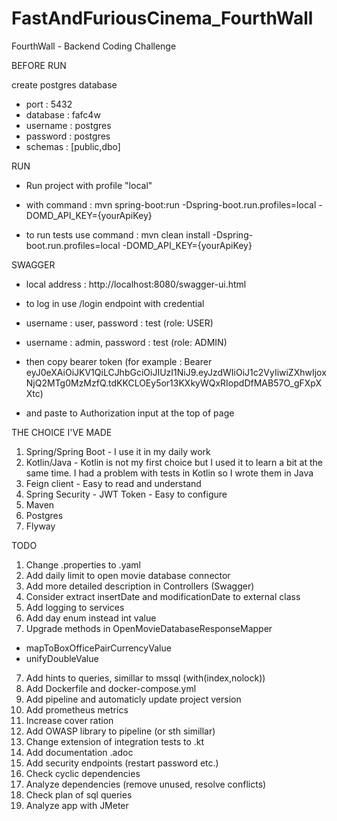 # FastAndFuriousCinema_FourthWall

FourthWall - Backend Coding Challenge

BEFORE RUN

create postgres database

* port : 5432
* database : fafc4w
* username : postgres
* password : postgres
* schemas : [public,dbo]

RUN

* Run project with profile "local"

* with command : mvn spring-boot:run -Dspring-boot.run.profiles=local -DOMD_API_KEY={yourApiKey}
* to run tests use command : mvn clean install -Dspring-boot.run.profiles=local -DOMD_API_KEY={yourApiKey}

SWAGGER

* local address : http://localhost:8080/swagger-ui.html

* to log in use /login endpoint with credential
* username : user, password : test (role: USER)
* username : admin, password : test (role: ADMIN)
* then copy bearer token (for example : Bearer
  eyJ0eXAiOiJKV1QiLCJhbGciOiJIUzI1NiJ9.eyJzdWIiOiJ1c2VyIiwiZXhwIjoxNjQ2MTg0MzMzfQ.tdKKCLOEy5or13KXkyWQxRIopdDfMAB57O_gFXpXXtc)
* and paste to Authorization input at the top of page

THE CHOICE I'VE MADE

1) Spring/Spring Boot - I use it in my daily work
2) Kotlin/Java - Kotlin is not my first choice but I used it to learn a bit at the same time. I had a problem with tests
   in Kotlin so I wrote them in Java
3) Feign client - Easy to read and understand
4) Spring Security - JWT Token - Easy to configure
5) Maven
6) Postgres
7) Flyway

TODO

1) Change .properties to .yaml
2) Add daily limit to open movie database connector
3) Add more detailed description in Controllers (Swagger)
4) Consider extract insertDate and modificationDate to external class
5) Add logging to services
6) Add day enum instead int value
7) Upgrade methods in OpenMovieDatabaseResponseMapper

* mapToBoxOfficePairCurrencyValue
* unifyDoubleValue

7) Add hints to queries, simillar to mssql (with(index,nolock))
8) Add Dockerfile and docker-compose.yml
9) Add pipeline and automaticly update project version
10) Add prometheus metrics
11) Increase cover ration
12) Add OWASP library to pipeline (or sth simillar)
13) Change extension of integration tests to .kt
14) Add documentation .adoc
15) Add security endpoints (restart password etc.)
16) Check cyclic dependencies
17) Analyze dependencies (remove unused, resolve conflicts)
18) Check plan of sql queries
19) Analyze app with JMeter